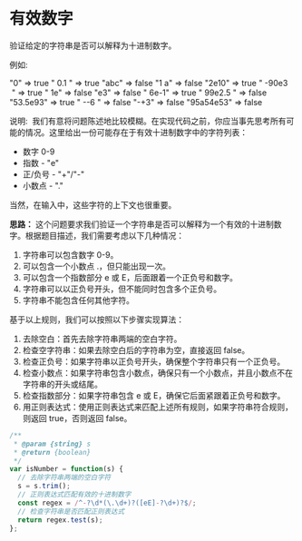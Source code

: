 # 有效数字

验证给定的字符串是否可以解释为十进制数字。

例如:

"0" => true
" 0.1 " => true
"abc" => false
"1 a" => false
"2e10" => true
" -90e3   " => true
" 1e" => false
"e3" => false
" 6e-1" => true
" 99e2.5 " => false
"53.5e93" => true
" --6 " => false
"-+3" => false
"95a54e53" => false

说明:  我们有意将问题陈述地比较模糊。在实现代码之前，你应当事先思考所有可能的情况。这里给出一份可能存在于有效十进制数字中的字符列表：

- 数字 0-9
- 指数 - "e"
- 正/负号 - "+"/"-"
- 小数点 - "."

当然，在输入中，这些字符的上下文也很重要。

**思路：**
这个问题要求我们验证一个字符串是否可以解释为一个有效的十进制数字。根据题目描述，我们需要考虑以下几种情况：

1. 字符串可以包含数字 0-9。
2. 可以包含一个小数点 .，但只能出现一次。
3. 可以包含一个指数部分 e 或 E，后面跟着一个正负号和数字。
4. 字符串可以以正负号开头，但不能同时包含多个正负号。
5. 字符串不能包含任何其他字符。

基于以上规则，我们可以按照以下步骤实现算法：

1. 去除空白：首先去除字符串两端的空白字符。
2. 检查空字符串：如果去除空白后的字符串为空，直接返回 false。
3. 检查正负号：如果字符串以正负号开头，确保整个字符串只有一个正负号。
4. 检查小数点：如果字符串包含小数点，确保只有一个小数点，并且小数点不在字符串的开头或结尾。
5. 检查指数部分：如果字符串包含 e 或 E，确保它后面紧跟着正负号和数字。
6. 用正则表达式：使用正则表达式来匹配上述所有规则，如果字符串符合规则，则返回 true，否则返回 false。

```js
/**
 * @param {string} s
 * @return {boolean}
 */
var isNumber = function(s) {
  // 去除字符串两端的空白字符
  s = s.trim();
  // 正则表达式匹配有效的十进制数字
  const regex = /^-?\d*(\.\d+)?([eE]-?\d+)?$/;
  // 检查字符串是否匹配正则表达式
  return regex.test(s);
};
```

